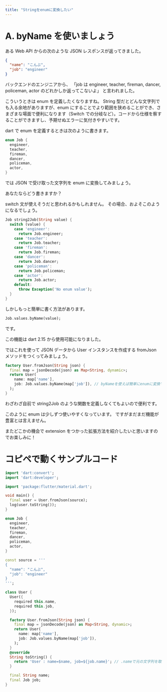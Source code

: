 ```yaml
---
title: "Stringをenumに変換したい"
---
```


# A. byName を使いましょう

ある Web API からの次のような JSON レスポンスが返ってきました。

```json
{
  "name": "こんぶ",
  "job": "engineer"
}
```

バックエンドのエンジニアから、
「job は engineer, teacher, fireman, dancer, policeman, actor のどれかしか返ってこないよ」
と言われました。

こういうときは enum を定義したくなりますね。
String 型だとどんな文字列でも入る余地がありますが、enum にすることでより範囲を狭めることができ、さまざまな場面で便利になります（Switch での分岐など）。コードから仕様を察することができますし、予期せぬエラーに気付きやすいです。

dart で enum を定義するときは次のように書きます。

```dart
enum Job {
  engineer,
  teacher,
  fireman,
  dancer,
  policeman,
  actor,
}
```

では JSON で受け取った文字列を enum に変換してみましょう。

あなたならどう書きますか？

switch 文が使えそうだと思われるかもしれません。
その場合、およそこのようになるでしょう。

```dart
Job string2Job(String value) {
  switch (value) {
    case 'engineer':
      return Job.engineer;
    case 'teacher':
      return Job.teacher;
    case 'fireman':
      return Job.fireman;
    case 'dancer':
      return Job.dancer;
    case 'policeman':
      return Job.policeman;
    case 'actor':
      return Job.actor;
    default:
      throw Exception('No enum value');
  }
}
```

しかしもっと簡単に書く方法があります。

```dart
Job.values.byName(value);
```

です。

この機能は dart 2.15 から使用可能になりました。

ではこれを使って JSON データから User インスタンスを作成する fromJson メソッドをつくってみましょう。

```dart
factory User.fromJson(String json) {
  final map = jsonDecode(json) as Map<String, dynamic>;
  return User(
    name: map['name'],
    job: Job.values.byName(map['job']), // byNameを使えば簡単にenumに変換できる。
  );
}
```

わざわざ自前で string2Job のような関数を定義しなくてもよいので便利です。

このように enum は少しずつ使いやすくなっています。
ですがまだまだ機能が豊富とは言えません。

またどこかの機会で extension をつかった拡張方法を紹介したいと思いますのでお楽しみに！

# コピペで動くサンプルコード

```dart
import 'dart:convert';
import 'dart:developer';

import 'package:flutter/material.dart';

void main() {
  final user = User.fromJson(source);
  log(user.toString());
}

enum Job {
  engineer,
  teacher,
  fireman,
  dancer,
  policeman,
  actor,
}

const source = '''
{
  "name": "こんぶ",
  "job": "engineer"
}
''';

class User {
  User({
    required this.name,
    required this.job,
  });

  factory User.fromJson(String json) {
    final map = jsonDecode(json) as Map<String, dynamic>;
    return User(
      name: map['name'],
      job: Job.values.byName(map['job']),
    );
  }
  @override
  String toString() {
    return 'User : name=$name, job=${job.name}'; // .nameで元の文字列を取り出せる。
  }

  final String name;
  final Job job;
}
```
